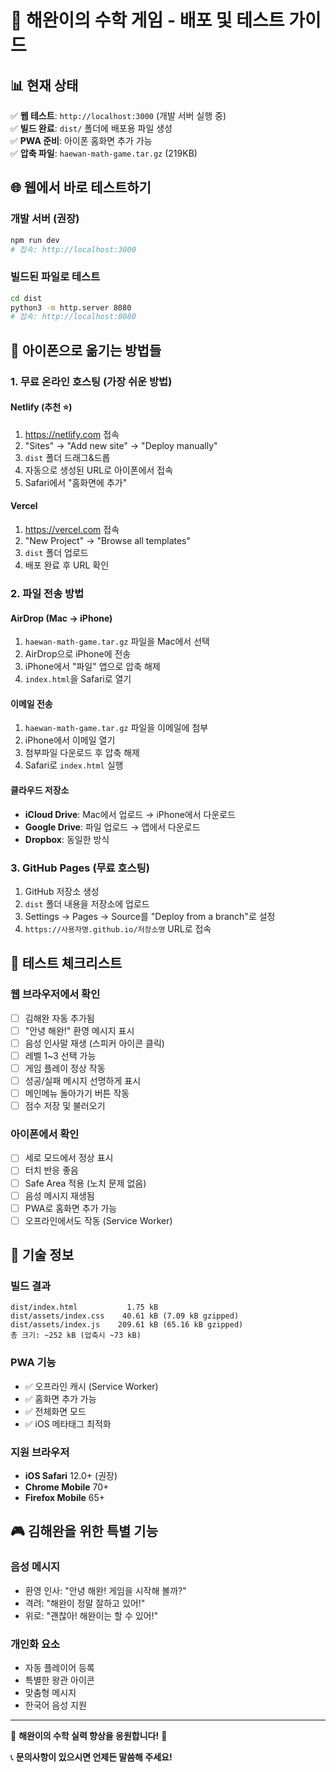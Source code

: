 # 🚀 해완이의 수학 게임 - 배포 및 테스트 가이드

## 📊 현재 상태
✅ **웹 테스트**: `http://localhost:3000` (개발 서버 실행 중)  
✅ **빌드 완료**: `dist/` 폴더에 배포용 파일 생성  
✅ **PWA 준비**: 아이폰 홈화면 추가 가능  
✅ **압축 파일**: `haewan-math-game.tar.gz` (219KB)  

## 🌐 웹에서 바로 테스트하기

### 개발 서버 (권장)
```bash
npm run dev
# 접속: http://localhost:3000
```

### 빌드된 파일로 테스트
```bash
cd dist
python3 -m http.server 8080
# 접속: http://localhost:8080
```

## 📱 아이폰으로 옮기는 방법들

### 1. 무료 온라인 호스팅 (가장 쉬운 방법)

#### Netlify (추천 ⭐)
1. https://netlify.com 접속
2. "Sites" → "Add new site" → "Deploy manually"
3. `dist` 폴더 드래그&드롭
4. 자동으로 생성된 URL로 아이폰에서 접속
5. Safari에서 "홈화면에 추가"

#### Vercel
1. https://vercel.com 접속
2. "New Project" → "Browse all templates"
3. `dist` 폴더 업로드
4. 배포 완료 후 URL 확인

### 2. 파일 전송 방법

#### AirDrop (Mac → iPhone)
1. `haewan-math-game.tar.gz` 파일을 Mac에서 선택
2. AirDrop으로 iPhone에 전송
3. iPhone에서 "파일" 앱으로 압축 해제
4. `index.html`을 Safari로 열기

#### 이메일 전송
1. `haewan-math-game.tar.gz` 파일을 이메일에 첨부
2. iPhone에서 이메일 열기
3. 첨부파일 다운로드 후 압축 해제
4. Safari로 `index.html` 실행

#### 클라우드 저장소
- **iCloud Drive**: Mac에서 업로드 → iPhone에서 다운로드
- **Google Drive**: 파일 업로드 → 앱에서 다운로드
- **Dropbox**: 동일한 방식

### 3. GitHub Pages (무료 호스팅)
1. GitHub 저장소 생성
2. `dist` 폴더 내용을 저장소에 업로드
3. Settings → Pages → Source를 "Deploy from a branch"로 설정
4. `https://사용자명.github.io/저장소명` URL로 접속

## 🎯 테스트 체크리스트

### 웹 브라우저에서 확인
- [ ] 김해완 자동 추가됨
- [ ] "안녕 해완!" 환영 메시지 표시
- [ ] 음성 인사말 재생 (스피커 아이콘 클릭)
- [ ] 레벨 1~3 선택 가능
- [ ] 게임 플레이 정상 작동
- [ ] 성공/실패 메시지 선명하게 표시
- [ ] 메인메뉴 돌아가기 버튼 작동
- [ ] 점수 저장 및 불러오기

### 아이폰에서 확인
- [ ] 세로 모드에서 정상 표시
- [ ] 터치 반응 좋음
- [ ] Safe Area 적용 (노치 문제 없음)
- [ ] 음성 메시지 재생됨
- [ ] PWA로 홈화면 추가 가능
- [ ] 오프라인에서도 작동 (Service Worker)

## 🔧 기술 정보

### 빌드 결과
```
dist/index.html           1.75 kB
dist/assets/index.css    40.61 kB (7.09 kB gzipped)
dist/assets/index.js    209.61 kB (65.16 kB gzipped)
총 크기: ~252 kB (압축시 ~73 kB)
```

### PWA 기능
- ✅ 오프라인 캐시 (Service Worker)
- ✅ 홈화면 추가 가능
- ✅ 전체화면 모드
- ✅ iOS 메타태그 최적화

### 지원 브라우저
- **iOS Safari** 12.0+ (권장)
- **Chrome Mobile** 70+
- **Firefox Mobile** 65+

## 🎮 김해완을 위한 특별 기능

### 음성 메시지
- 환영 인사: "안녕 해완! 게임을 시작해 볼까?"
- 격려: "해완이 정말 잘하고 있어!"
- 위로: "괜찮아! 해완이는 할 수 있어!"

### 개인화 요소
- 자동 플레이어 등록
- 특별한 왕관 아이콘
- 맞춤형 메시지
- 한국어 음성 지원

---

🎉 **해완이의 수학 실력 향상을 응원합니다!** 🎉

📞 **문의사항이 있으시면 언제든 말씀해 주세요!**